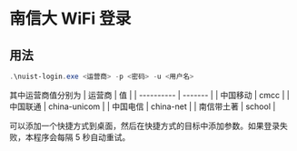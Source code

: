 # 南信大 WiFi 登录

## 用法

```powershell
.\nuist-login.exe <运营商> -p <密码> -u <用户名>
```

其中运营商值分别为
| 运营商 | 值 |
| ---------- | ------- |
| 中国移动 | cmcc |
| 中国联通 | china-unicom |
| 中国电信 | china-net |
| 南信带土著 | school |

可以添加一个快捷方式到桌面，然后在快捷方式的目标中添加参数。如果登录失败，本程序会每隔 5 秒自动重试。
